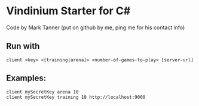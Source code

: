 # Vindinium Starter for C#

Code by Mark Tanner
(put on github by me, ping me for his contact info)

## Run with

    client <key> <[training|arena]> <number-of-games-to-play> [server-url]

## Examples:

    client mySecretKey arena 10
    client mySecretKey training 10 http://localhost:9000